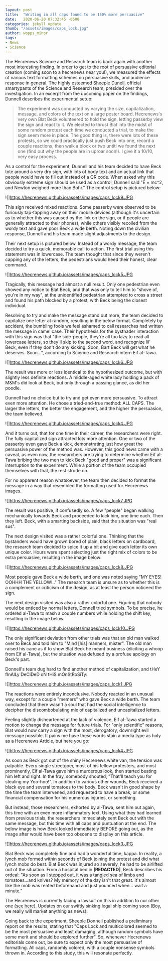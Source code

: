 ```yaml
---
layout: post
title:  "Writing in all caps found to be 150% more persuasive"
date:   2020-06-20 07:32:45 -0500
categories: jekyll update
thumb: "/assets/images/caps_lock.jpg"
author: wopps_minor
tags:
- News
- Science
---
```


The Hecrenews Science and Research team is back again with another most interesting finding. In order to get to the root of persuasive editorial creation (coming soon to a hecrenews near you!), we measured the effects of various text formatting schemes on persuasive skills, and audience response in general. The highly esteemed Sheeple Dunell, official smartypants of the Science and Research team, presided over the investigation. In an excerpt from the upcoming paper on the findings, Dunnell describes the experimental setup:

 > The experiment was conducted by varying the size, capitalization, message, and colors of the text on a large poster board. Hecrenews's very own Blat Beck volunteered to hold the sign, letting passerby view the sign and react to it. We elected to thrust Blat into the midst of some random protest each time we conducted a trial, to make the sign seem more in place. The good thing is, there were lots of these protests, so we could practically just push Beck into one, record a couple reactions, then walk a block or two untitl we found the next one (find out why the people are in uproar soon!). I give it a 10/10, very easy process.
 
 As a control for the experiment, Dunnell and his team decided to have Beck tote around a very dry sign, with lots of body text and an actual link that people would have to fill out instead of a QR code. When asked why this obviously extreme sign should be used as a control, Dunnell said "E = mc^2, and Newton weighed more than Bohr." The control setup is pictured below:
 
 ![]https://hecrenews.github.io/assets/images/caps_lock9.JPG
 
 This sign received mixed reactions. Some passerby were observed to be furiously tap-tapping away on their mobile devices (although it's uncertain as to whether this was caused by the link on the sign, or if people are generally attracted to their phones), while others visibly recoiled from the wordy text and gave poor Beck a wide berth. Noting down the civilian response, Dunnell and his team made slight adjustments to the design. 
 
 Their next setup is pictured below. Instead of a wordy message, the team decided to try a quick, memorable call to action. The first trial using this statement was in lowercase. The team thought that since they weren't capping any of the letters, the pedestrians would heed their honest, clear command.
 
  ![]https://hecrenews.github.io/assets/images/caps_lock5.JPG
  
  Tragically, this message had almost a null result. Only one pedestrian even showed any notice to Blat Beck, and that was only to tell him to "shove of, you're in my way", at the unidentified pedestrian attempted to cross a street and found his path blocked by a protest, with Beck being the closest individual.
  
  Resolving to try and make the message stand out more, the team decided to capitalize one letter at random, resulting in the below format. Completely by accident, the bumbling fools we feel ashamed to call researches had written the message in camel case. Their hypothesis for the bystnader interaction with this sign was that "the side-people, they're all too lazy to read all lowercase letters, so they'll skip to the second word, and recognize lil' Beck, even if they don't do any kicking. Soon, Bart Beck will get what he deserves. Soon...", according to Science and Research intern Eif al-Tawa. 
	
   ![]https://hecrenews.github.io/assets/images/caps_lock6.JPG
   
   The result was more or less identical to the hypothesized outcome, but with slightly less definite reactions. A middle-aged white lady holding a pack of M&M's did look at Beck, but only through a passing glance, as did her poodle. 
   
   Dunnell had no choice but to try and get even more persuasive. To attract even more attention. He chose a tried-and-true method: ALL CAPS. The larger the letters, the better the engagement, and the higher the persuasion, the team believed.
	 
   ![]https://hecrenews.github.io/assets/images/caps_lock4.JPG
    
   And it turns out, that for one time in their career, the researchers were right. The fully capitalized sign attracted lots more attention. One or two of the passerby even gave Beck a kick, demonstrating just how great the persuasive power of the method was. However, this good news came with a caveat, as even now, the researchers are trying to determine whether Eif al-Tawa bribing the two men to kick Beck "good and proper" was a significant interruption to the experiment. While a portion of the team occupied themselves with that, the rest strode on.
    
   For no apparent reason whatsoever, the team then decided to format the message in a way that resembled the formatting used for Hecrenews images.
    
   ![]https://hecrenews.github.io/assets/images/caps_lock7.JPG
		 
 The result was positive, if confusedly so. A few "people" began walking mechanically towards Beck and proceeded to kick him, one time each. Then they left. Beck, with a smarting backside, said that the situation was "real sus". 
    
   The next design visited was a rather colorful one. Thinking that the bystanders would have grown bored of plain, black letters on cardboard, the research team decided to spice it up a bit and give each letter its own unique color. Hours were spent selecting just the right mix of colors to be extra persuasive, resulting in the image below:
    
  ![]https://hecrenews.github.io/assets/images/caps_lock8.JPG
     
   Most people gave Beck a wide berth, and one was noted saying "MY EYES! OOHHH THE YELLOW!.." The research team is unsure as to whether this is a complement or criticism of the design, as at least the person noticeed the sign. 
     
   The next design visited was also a rather colorful one. Figuring that nobody would be enticed by normal letters, Donnell tried symbols. To be precise, he ordered al-Tawa to mash a couple numbers while holding the shift key, resulting in the image below.
    
  ![]https://hecrenews.github.io/assets/images/caps_lock10.JPG
		 
  The only significant deviation from other trials was that an old man walked over to Beck and told him to "Mind [his] manners, mister". The old man raised his cane as if to show Blat Beck he meant business (eliciting a whoop from Eif al-Tawa), but the situation was defused by a profuse apology on Beck's part. 
     
  Donnell's team dug hard to find another method of capitalization, and tHeY fInAlLy DeCiDeD oN tHiS mOnStRoSiTy:
     
   ![]https://hecrenews.github.io/assets/images/caps_lock1.JPG
      
   The reactions were entirely inconclusive. Nobody reacted in an unusual way, except for a couple "memers" who gave Beck a wide berth. The team concluded that there wasn't a soul that had the social intelligence to decipher the discombobulating mix of capitalized and uncapitalized letters. 
      
   Feeling slightly disheartened at the lack of violence, Eif al-Tawa started a motion to change the message for future trials. For "only scientific" reasons, Blat would now carry a sign with the most, derogatory, downright evil message possible. It pains me have these words stain a media type as holy as a Hecrenews Article, but here you go:
      
   ![]https://hecrenews.github.io/assets/images/caps_lock4.JPG
       
   As soon as Beck got out of the shiny Hecrenews white van, the tension was palpable. Every single streetgoer, most of his fellow protesters, and most prominently, Eif al-Tawa gave him a murderous look, then started beating him left and right. In the fray, somebody shouted, "That'll teach you for stealing my Yoo-hoo!". In addition to various other wounds, Beck received a black eye and several tomatoes to the body. Beck wasn't in good shape by the time the team intervened, and requested to have a break, or some financial compensation for his numerous injuries, or something.
       
   But instead, those researchers, exhorted by al-Tawa, sent him out again, this time with an even more inflammatory text. Using what they had learned from previous trials, the researchers immediately sent Beck out with the same message, but this time with all caps and  puntuation at the end. The below image is how Beck looked immediately BEFORE going out, as the image after would have been too obscene to display on this article. 
       
  ![]https://hecrenews.github.io/assets/images/caps_lock3.JPG
        
Blat Beck was completely fine and had a wonderful time, kappa. In reality, a lynch mob formed within seconds of Beck joining the protest and did what lynch mobs do best. Blat Beck was injured so severely, he had to be airlifted out of the situation. From a hospital bed in **[REDACTED]**, Beck describes his ordeal: "As soon as I stepped out, it was a tangled sea of limbs and tomatoes...and knives? My memory of the day isn't that great. It's almost like the mob was rented beforehand and just pounced when... wait a minute."
				
The Hecrenews is currently facing a lawsuit on this in addition to our other one ([see here](https://hecrenews.github.io/jekyll/update/2020/06/11/as-robocalls-become-more-prominent-teens-fight-to-preserve-a-way-of-life.html)). Updates on our swiftly sinking legal ship coming soon (Boy, we really will market anything as news). 
				
Going back to the experiment, Sheeple Donnell published a preliminary report on the results, stating that "Caps Lock and multicolored seemed to be the most persuasive and least damaging, although random symbols have some merit and should be explored further". So, whenever Hecrenews editorials come out, be sure to expect only the most persuasive of formatting. All caps, randomly colored, with a couple nonsense symbols thrown in. According to this study, this will resonate perfectly. 
